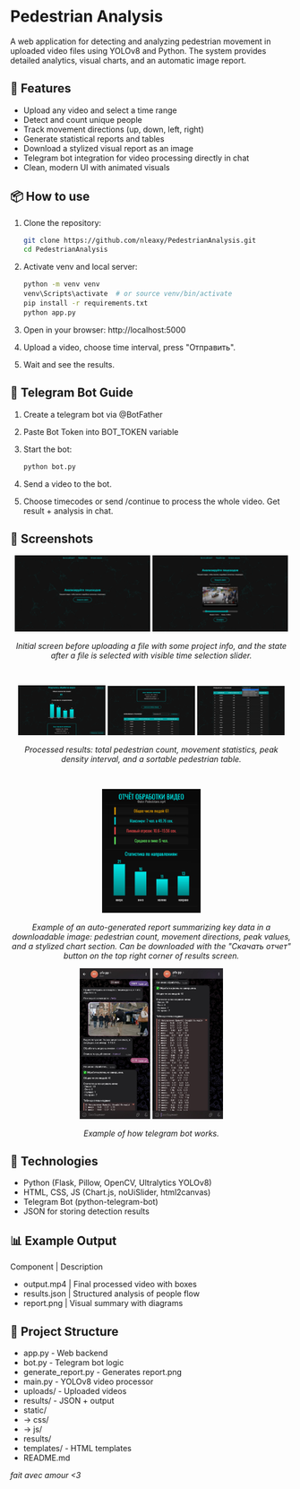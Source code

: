 # Pedestrian Analysis

A web application for detecting and analyzing pedestrian movement in uploaded video files using YOLOv8 and Python. The system provides detailed analytics, visual charts, and an automatic image report.


## 📌 Features

- Upload any video and select a time range
- Detect and count unique people
- Track movement directions (up, down, left, right)
- Generate statistical reports and tables
- Download a stylized visual report as an image
- Telegram bot integration for video processing directly in chat
- Clean, modern UI with animated visuals


## 📦 How to use

1. Clone the repository:
    ```bash
    git clone https://github.com/nleaxy/PedestrianAnalysis.git
    cd PedestrianAnalysis
    ```

2. Activate venv and local server:
    ```bash
    python -m venv venv
    venv\Scripts\activate  # or source venv/bin/activate
    pip install -r requirements.txt
    python app.py
    ```

4. Open in your browser:
http://localhost:5000

5. Upload a video, choose time interval, press "Отправить".

6. Wait and see the results.

## 🤖 Telegram Bot Guide

1. Create a telegram bot via @BotFather

2. Paste Bot Token into BOT_TOKEN variable

3. Start the bot:
   ```bash
   python bot.py
   ```

4. Send a video to the bot.

5. Choose timecodes or send /continue to process the whole video. Get result + analysis in chat.


## 📸 Screenshots

<p align="center">
  <img src="screenshots/mainscreen.png" width="48%"/>
  <img src="screenshots/mainscreen2.png" width="48%"/>
</p>

<p align="center">
  <i>Initial screen before uploading a file with some project info, and the state after a file is selected with visible time selection slider.</i>
</p>

<br/>

<p align="center">
  <img src="screenshots/results1.png" width="31%"/>
  <img src="screenshots/results2.png" width="31%"/>
  <img src="screenshots/results3.png" width="31%"/>
</p>

<p align="center">
  <i>Processed results: total pedestrian count, movement statistics, peak density interval, and a sortable pedestrian table.</i>
</p>

<br/>

<p align="center">
  <img src="screenshots/report.png" width="35%"/>
</p>

<p align="center">
  <i>Example of an auto-generated report summarizing key data in a downloadable image: pedestrian count, movement directions, peak values, and a stylized chart section. Can be downloaded with the "Скачать отчет" button on the top right corner of results screen.</i>
</p>

<p align="center">
  <img src="screenshots/bot1.jpg" width="25%"/>
  <img src="screenshots/bot2.jpg" width="25%"/>
</p>

<p align="center">
  <i>Example of how telegram bot works.</i>
</p>

## 🔧 Technologies

- Python (Flask, Pillow, OpenCV, Ultralytics YOLOv8)
- HTML, CSS, JS (Chart.js, noUiSlider, html2canvas)
- Telegram Bot (python-telegram-bot)
- JSON for storing detection results


## 📊 Example Output

Component | Description
- output.mp4 | Final processed video with boxes
- results.json | Structured analysis of people flow
- report.png | Visual summary with diagrams


## 📂 Project Structure

- app.py - Web backend
- bot.py - Telegram bot logic
- generate_report.py - Generates report.png
- main.py - YOLOv8 video processor
- uploads/ - Uploaded videos
- results/ - JSON + output
- static/
- -> css/
- -> js/
- results/
- templates/ - HTML templates
- README.md

<p>
  <i>fait avec amour <3</i>
</p>
